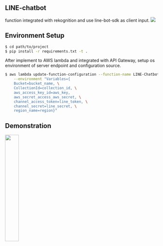 ## LINE-chatbot
function integrated with rekognition and use line-bot-sdk as client input.
<img src=https://static-github.s3-ap-northeast-1.amazonaws.com/Chatbot_image_1.png>

## Environment Setup

```bash
$ cd path/to/project
$ pip install -r requirements.txt -t .
```
After implement to AWS lambda and integrated with API Gateway, setup os environment of server endpoint and configuration source.

```bash
$ aws lambda update-function-configuration --function-name LINE-Chatbot \
    --environment "Variables={
    Bucket=bucket_name, \
    CollectionId=collection_id, \
    aws_access_key_id=aws_key,
    aws_secret_access_aws_secret, \
    channel_access_token=line_token, \
    channel_secret=line_secret, \
    region_name=region}"
```

## Demonstration

<img src=https://static-github.s3-ap-northeast-1.amazonaws.com/Chatbot_image_2.gif width=30% height=30%>
    
